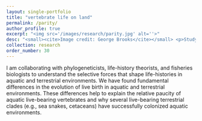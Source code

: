 ```yaml
---
layout: single-portfolio
title: "vertebrate life on land"
permalink: /parity/
author_profile: true
excerpt: "<img src='/images/research/parity.jpg' alt=''>"
desc: "<small><cite>Image credit: George Brooks</cite></small> <p>Studying macroevolutionary patterns associated with live birth and terrestrial modes of existance</p>"
collection: research
order_number: 30
---
```


I am collaborating with phylogeneticists, life-history theorists, and fisheries biologists to understand the selective forces that shape life-histories in aquatic and terrestrial environments. We have found fundamental differences in the evolution of live birth in aquatic and terrestrial environments. These differences help to explain the relative paucity of aquatic live-bearing vertebrates and why several live-bearing terrestrial clades (e.g., sea snakes, cetaceans) have successfully colonized aquatic environments.
